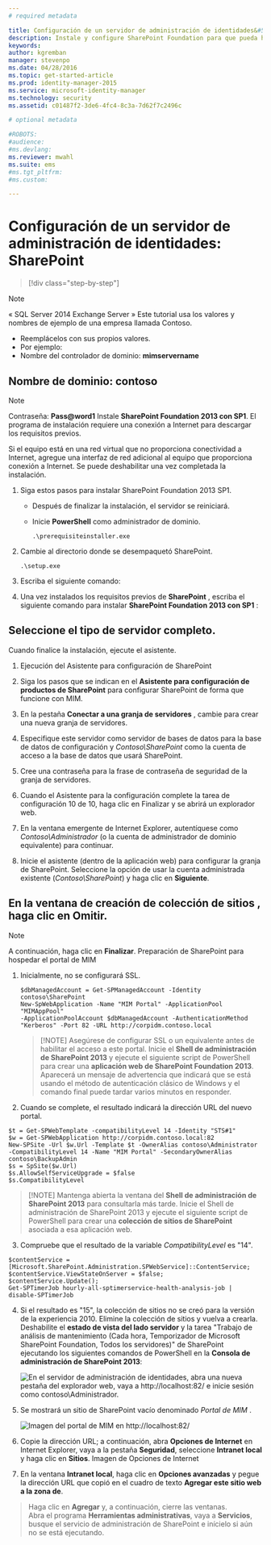 ```yaml
---
# required metadata

title: Configuración de un servidor de administración de identidades&#58; SharePoint | Microsoft Identity Manager
description: Instale y configure SharePoint Foundation para que pueda hospedar la página del portal de MIM.
keywords:
author: kgremban
manager: stevenpo
ms.date: 04/28/2016
ms.topic: get-started-article
ms.prod: identity-manager-2015
ms.service: microsoft-identity-manager
ms.technology: security
ms.assetid: c01487f2-3de6-4fc4-8c3a-7d62f7c2496c

# optional metadata

#ROBOTS:
#audience:
#ms.devlang:
ms.reviewer: mwahl
ms.suite: ems
#ms.tgt_pltfrm:
#ms.custom:

---
```


# Configuración de un servidor de administración de identidades: SharePoint

>[!div class="step-by-step"]

> [!NOTE]
> « SQL Server 2014 Exchange Server » Este tutorial usa los valores y nombres de ejemplo de una empresa llamada Contoso.
> - Reemplácelos con sus propios valores.
> - Por ejemplo:
> - Nombre del controlador de dominio: **mimservername**


## Nombre de dominio: **contoso**

> [!NOTE]
> Contraseña: **Pass@word1** Instale **SharePoint Foundation 2013 con SP1**. El programa de instalación requiere una conexión a Internet para descargar los requisitos previos.

Si el equipo está en una red virtual que no proporciona conectividad a Internet, agregue una interfaz de red adicional al equipo que proporciona conexión a Internet. Se puede deshabilitar una vez completada la instalación.

1.  Siga estos pasos para instalar SharePoint Foundation 2013 SP1.

    -   Después de finalizar la instalación, el servidor se reiniciará.

    -   Inicie **PowerShell** como administrador de dominio.

        ```
        .\prerequisiteinstaller.exe
        ```

2.  Cambie al directorio donde se desempaquetó SharePoint.

    ```
    .\setup.exe
    ```

3.  Escriba el siguiente comando:

4.  Una vez instalados los requisitos previos de **SharePoint** , escriba el siguiente comando para instalar **SharePoint Foundation 2013 con SP1** :

## Seleccione el tipo de servidor completo.

Cuando finalice la instalación, ejecute el asistente.

1. Ejecución del Asistente para configuración de SharePoint

2. Siga los pasos que se indican en el **Asistente para configuración de productos de SharePoint** para configurar SharePoint de forma que funcione con MIM.

3. En la pestaña **Conectar a una granja de servidores** , cambie para crear una nueva granja de servidores.

4. Especifique este servidor como servidor de bases de datos para la base de datos de configuración y *Contoso\SharePoint* como la cuenta de acceso a la base de datos que usará SharePoint.

5. Cree una contraseña para la frase de contraseña de seguridad de la granja de servidores.

6. Cuando el Asistente para la configuración complete la tarea de configuración 10 de 10, haga clic en Finalizar y se abrirá un explorador web.

7. En la ventana emergente de Internet Explorer, autentíquese como *Contoso\Administrador* (o la cuenta de administrador de dominio equivalente) para continuar.

8. Inicie el asistente (dentro de la aplicación web) para configurar la granja de SharePoint.  Seleccione la opción de usar la cuenta administrada existente (*Contoso\SharePoint*) y haga clic en **Siguiente**.

## En la ventana de **creación de colección de sitios** , haga clic en **Omitir**.

> [!NOTE]
> A continuación, haga clic en **Finalizar**. Preparación de SharePoint para hospedar el portal de MIM

1. Inicialmente, no se configurará SSL.

    ```
    $dbManagedAccount = Get-SPManagedAccount -Identity contoso\SharePoint
    New-SpWebApplication -Name "MIM Portal" -ApplicationPool "MIMAppPool"
    -ApplicationPoolAccount $dbManagedAccount -AuthenticationMethod "Kerberos" -Port 82 -URL http://corpidm.contoso.local
    ```

    > [!NOTE] Asegúrese de configurar SSL o un equivalente antes de habilitar el acceso a este portal. Inicie el **Shell de administración de SharePoint 2013** y ejecute el siguiente script de PowerShell para crear una **aplicación web de SharePoint Foundation 2013**. Aparecerá un mensaje de advertencia que indicará que se está usando el método de autenticación clásico de Windows y el comando final puede tardar varios minutos en responder.

2. Cuando se complete, el resultado indicará la dirección URL del nuevo portal.

  ```
  $t = Get-SPWebTemplate -compatibilityLevel 14 -Identity "STS#1"
  $w = Get-SPWebApplication http://corpidm.contoso.local:82
  New-SPSite -Url $w.Url -Template $t -OwnerAlias contoso\Administrator
  -CompatibilityLevel 14 -Name "MIM Portal" -SecondaryOwnerAlias contoso\BackupAdmin
  $s = SpSite($w.Url)
  $s.AllowSelfServiceUpgrade = $false
  $s.CompatibilityLevel
  ```

  > [!NOTE] Mantenga abierta la ventana del **Shell de administración de SharePoint 2013** para consultarla más tarde. Inicie el Shell de administración de SharePoint 2013 y ejecute el siguiente script de PowerShell para crear una **colección de sitios de SharePoint** asociada a esa aplicación web.

3. Compruebe que el resultado de la variable *CompatibilityLevel* es "14".

  ```
  $contentService = [Microsoft.SharePoint.Administration.SPWebService]::ContentService;
  $contentService.ViewStateOnServer = $false;
  $contentService.Update();
  Get-SPTimerJob hourly-all-sptimerservice-health-analysis-job | disable-SPTimerJob
  ```

4. Si el resultado es "15", la colección de sitios no se creó para la versión de la experiencia 2010. Elimine la colección de sitios y vuelva a crearla.  Deshabilite el **estado de vista del lado servidor** y la tarea "Trabajo de análisis de mantenimiento (Cada hora, Temporizador de Microsoft SharePoint Foundation, Todos los servidores)" de SharePoint ejecutando los siguientes comandos de PowerShell en la **Consola de administración de SharePoint 2013**:

    ![En el servidor de administración de identidades, abra una nueva pestaña del explorador web, vaya a http://localhost:82/ e inicie sesión como *contoso\Administrador*.](media/MIM-DeploySP1.png)

5. Se mostrará un sitio de SharePoint vacío denominado *Portal de MIM* .

    ![Imagen del portal de MIM en http://localhost:82/](media/MIM-DeploySP2.png)

6. Copie la dirección URL; a continuación, abra **Opciones de Internet** en Internet Explorer, vaya a la pestaña **Seguridad**, seleccione **Intranet local** y haga clic en **Sitios**. Imagen de Opciones de Internet

7. En la ventana **Intranet local**, haga clic en **Opciones avanzadas** y pegue la dirección URL que copió en el cuadro de texto **Agregar este sitio web a la zona de**.

>Haga clic en **Agregar** y, a continuación, cierre las ventanas.  
Abra el programa **Herramientas administrativas**, vaya a **Servicios**, busque el servicio de administración de SharePoint e inícielo si aún no se está ejecutando.


<!--HONumber=Apr16_HO3-->


